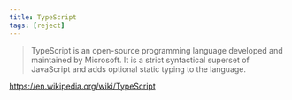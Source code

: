 ```yaml
---
title: TypeScript
tags: [reject]
---
```


> TypeScript is an open-source programming language developed and maintained by
> Microsoft. It is a strict syntactical superset of JavaScript and adds optional
> static typing to the language.

<https://en.wikipedia.org/wiki/TypeScript>
